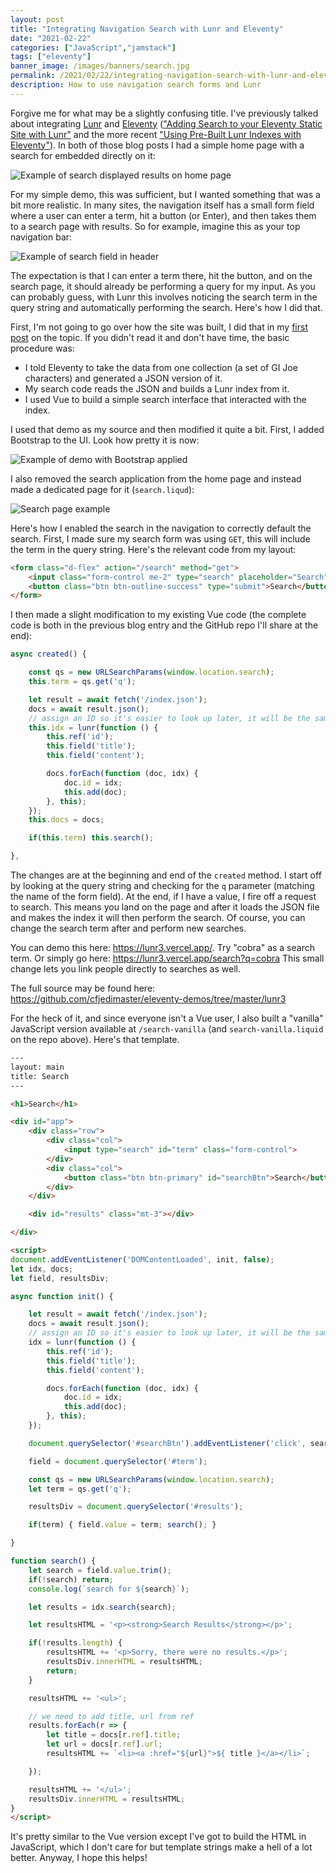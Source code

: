 ```yaml
---
layout: post
title: "Integrating Navigation Search with Lunr and Eleventy"
date: "2021-02-22"
categories: ["JavaScript","jamstack"]
tags: ["eleventy"]
banner_image: /images/banners/search.jpg
permalink: /2021/02/22/integrating-navigation-search-with-lunr-and-eleventy
description: How to use navigation search forms and Lunr
---
```


Forgive me for what may be a slightly confusing title. I've previously talked about integrating [Lunr](https://lunrjs.com/) and [Eleventy](https://www.11ty.dev/) (["Adding Search to your Eleventy Static Site with Lunr"](https://www.raymondcamden.com/2019/10/20/adding-search-to-your-eleventy-static-site-with-lunr) and the more recent ["Using Pre-Built Lunr Indexes with Eleventy"](https://www.raymondcamden.com/2021/01/22/using-pre-built-lunr-indexes-with-eleventy)). In both of those blog posts I had a simple home page with a search for embedded directly on it:

<p>
<img data-src="https://static.raymondcamden.com/images/2021/02/el1.jpg" alt="Example of search displayed results on home page" class="lazyload imgborder imgcenter">
</p>

For my simple demo, this was sufficient, but I wanted something that was a bit more realistic. In many sites, the navigation itself has a small form field where a user can enter a term, hit a button (or Enter), and then takes them to a search page with results. So for example, imagine this as your top navigation bar:

<p>
<img data-src="https://static.raymondcamden.com/images/2021/02/el2.jpg" alt="Example of search field in header" class="lazyload imgborder imgcenter">
</p>

The expectation is that I can enter a term there, hit the button, and on the search page, it should already be performing a query for my input. As you can probably guess, with Lunr this involves noticing the search term in the query string and automatically performing the search. Here's how I did that.

First, I'm not going to go over how the site was built, I did that in my [first post](https://www.raymondcamden.com/2019/10/20/adding-search-to-your-eleventy-static-site-with-lunr) on the topic. If you didn't read it and don't have time, the basic procedure was:

* I told Eleventy to take the data from one collection (a set of GI Joe characters) and generated a JSON version of it.
* My search code reads the JSON and builds a Lunr index from it.
* I used Vue to build a simple search interface that interacted with the index.

I used that demo as my source and then modified it quite a bit. First, I added Bootstrap to the UI. Look how pretty it is now:

<p>
<img data-src="https://static.raymondcamden.com/images/2021/02/el3.jpg" alt="Example of demo with Bootstrap applied" class="lazyload imgborder imgcenter">
</p>

I also removed the search application from the home page and instead made a dedicated page for it (`search.liqud`):

<p>
<img data-src="https://static.raymondcamden.com/images/2021/02/el4.jpg" alt="Search page example" class="lazyload imgborder imgcenter">
</p>

Here's how I enabled the search in the navigation to correctly default the search. First, I made sure my search form was using `GET`, this will include the term in the query string. Here's the relevant code from my layout:

```html
<form class="d-flex" action="/search" method="get">
	<input class="form-control me-2" type="search" placeholder="Search" aria-label="Search" name="q">
	<button class="btn btn-outline-success" type="submit">Search</button>
</form>
```

I then made a slight modification to my existing Vue code (the complete code is both in the previous blog entry and the GitHub repo I'll share at the end):

```js
async created() {

	const qs = new URLSearchParams(window.location.search);
	this.term = qs.get('q');

	let result = await fetch('/index.json');
	docs = await result.json();
	// assign an ID so it's easier to look up later, it will be the same as index
	this.idx = lunr(function () {
		this.ref('id');
		this.field('title');
		this.field('content');

		docs.forEach(function (doc, idx) {
			doc.id = idx;
			this.add(doc); 
		}, this);
	});
	this.docs = docs;

	if(this.term) this.search();

},
```

The changes are at the beginning and end of the `created` method. I start off by looking at the query string and checking for the `q` parameter (matching the name of the form field). At the end, if I have a value, I fire off a request to search. This means you land on the page and after it loads the JSON file and makes the index it will then perform the search. Of course, you can change the search term after and perform new searches.

You can demo this here: <https://lunr3.vercel.app/>. Try "cobra" as a search term. Or simply go here: <https://lunr3.vercel.app/search?q=cobra> This small change lets you link people directly to searches as well.

The full source may be found here: <https://github.com/cfjedimaster/eleventy-demos/tree/master/lunr3>

For the heck of it, and since everyone isn't a Vue user, I also built a "vanilla" JavaScript version available at `/search-vanilla` (and `search-vanilla.liquid` on the repo above). Here's that template.

```html
---
layout: main
title: Search
---

<h1>Search</h1>

<div id="app">
	<div class="row">
		<div class="col">
			<input type="search" id="term" class="form-control"> 
		</div>
		<div class="col">
			<button class="btn btn-primary" id="searchBtn">Search</button>
		</div>
	</div>

	<div id="results" class="mt-3"></div>

</div>

<script>
document.addEventListener('DOMContentLoaded', init, false);
let idx, docs;
let field, resultsDiv;

async function init() {

	let result = await fetch('/index.json');
	docs = await result.json();
	// assign an ID so it's easier to look up later, it will be the same as index
	idx = lunr(function () {
		this.ref('id');
		this.field('title');
		this.field('content');

		docs.forEach(function (doc, idx) {
			doc.id = idx;
			this.add(doc); 
		}, this);
	});

	document.querySelector('#searchBtn').addEventListener('click', search);

	field = document.querySelector('#term');

	const qs = new URLSearchParams(window.location.search);
	let term = qs.get('q');

	resultsDiv = document.querySelector('#results');

	if(term) { field.value = term; search(); }

}

function search() {
	let search = field.value.trim();
	if(!search) return;
	console.log(`search for ${search}`);

	let results = idx.search(search);

	let resultsHTML = '<p><strong>Search Results</strong></p>';

	if(!results.length) {
		resultsHTML += '<p>Sorry, there were no results.</p>';
		resultsDiv.innerHTML = resultsHTML;
		return;
	}

	resultsHTML += '<ul>';

	// we need to add title, url from ref
	results.forEach(r => {
		let title = docs[r.ref].title;
		let url = docs[r.ref].url;
		resultsHTML += `<li><a :href="${url}">${ title }</a></li>`;

	});

	resultsHTML += '</ul>';
	resultsDiv.innerHTML = resultsHTML;
}
</script>
```

It's pretty similar to the Vue version except I've got to build the HTML in JavaScript, which I don't care for but template strings make a hell of a lot better. Anyway, I hope this helps!